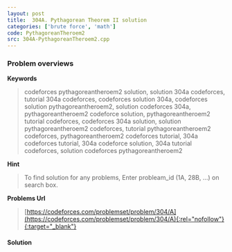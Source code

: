 ```yaml
---
layout: post
title:  304A. Pythagorean Theorem II solution
categories: ['brute force', 'math']
code: PythagoreanTheroem2
src: 304A-PythagoreanTheroem2.cpp
---
```

### **Problem overviews**

**Keywords**
> codeforces pythagoreantheroem2 solution, solution 304a codeforces, tutorial 304a codeforces, codeforces solution 304a, codeforces solution pythagoreantheroem2, solution codeforces 304a, pythagoreantheroem2 codeforce solution, pythagoreantheroem2 tutorial codeforces, codeforces 304a solution, solution pythagoreantheroem2 codeforces, tutorial pythagoreantheroem2 codeforces, pythagoreantheroem2 codeforces tutorial, 304a codeforces tutorial, 304a codeforce solution, 304a tutorial codeforces, solution codeforces pythagoreantheroem2

**Hint**
> To find solution for any problems, Enter probleam_id (1A, 28B, ...) on search box. 

**Problems Url**
> [https://codeforces.com/problemset/problem/304/A](https://codeforces.com/problemset/problem/304/A){:rel="nofollow"}{:target="_blank"}

#### **Solution**



